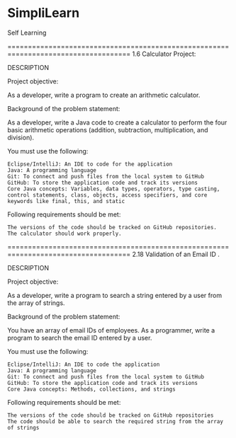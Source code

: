 # SimpliLearn
Self Learning

====================================================================================
1.6 Calculator Project:

DESCRIPTION

Project objective:

As a developer, write a program to create an arithmetic calculator.

 

Background of the problem statement:

As a developer, write a Java code to create a calculator to perform the four basic arithmetic operations (addition, subtraction, multiplication, and division).

 

You must use the following:

    Eclipse/IntelliJ: An IDE to code for the application
    Java: A programming language
    Git: To connect and push files from the local system to GitHub
    GitHub: To store the application code and track its versions
    Core Java concepts: Variables, data types, operators, type casting, control statements, class, objects, access specifiers, and core keywords like final, this, and static

 

Following requirements should be met:

    The versions of the code should be tracked on GitHub repositories.
    The calculator should work properly.

====================================================================================
2.18 Validation of an Email ID .

DESCRIPTION

Project objective:

As a developer, write a program to search a string entered by a user from the array of strings.

 

Background of the problem statement:

You have an array of email IDs of employees. As a programmer, write a program to search the email ID entered by a user.

 

You must use the following:

    Eclipse/IntelliJ: An IDE to code the application
    Java: A programming language
    Git: To connect and push files from the local system to GitHub
    GitHub: To store the application code and track its versions
    Core Java concepts: Methods, collections, and strings

 

Following requirements should be met:

    The versions of the code should be tracked on GitHub repositories
    The code should be able to search the required string from the array of strings
